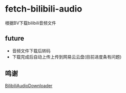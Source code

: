 # fetch-bilibili-audio
根据BV下载bilibili音频文件


## future
 - 音频文件下载后转码
 - 下载完成后自动上传上传到网易云云盘(目前进度条有问题)


## 鸣谢
[BilibiliAudioDownloader](https://github.com/nuster1128/bilibiliAudioDownloader)